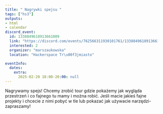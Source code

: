 ```yaml
---
title: " Nagrywki spejsu "
tags: ["hs3"]
outputs:
- html
- calendar
discord_event:
  id: 1338849618913661009
  link: "https://discord.com/events/762566311930101761/1338849618913661009"
  interested: 2
  organizer: "marszaukowska"
  location: "Hackerspace Tr\u00f3jmiasto"

eventInfo:
  dates:
    extra:
      2025-02-20 18:00-20:00: null
---
```

Nagrywamy spejs! Chcemy zrobić tour gdzie pokażemy jak wygląda przestrzeń i co fajnego tu mamy i można robić. Jeśli macie jakieś fajne projekty i chcecie z nimi pobyć w tle lub pokazać jak używacie narzędzi- zapraszamy!
